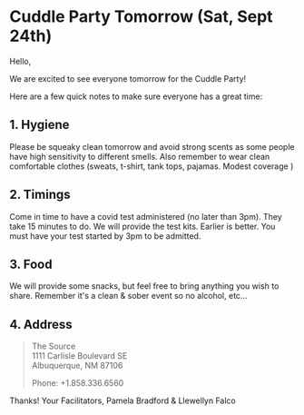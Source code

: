 # Cuddle Party Tomorrow (Sat, Sept 24th)

Hello,

We are excited to see everyone tomorrow for the Cuddle Party!

Here are a few quick notes to make sure everyone has a great time:

## 1. Hygiene

Please be squeaky clean tomorrow and avoid strong scents as some people have high sensitivity to different smells. Also remember to wear clean comfortable clothes (sweats, t-shirt, tank tops, pajamas. Modest coverage )

## 2. Timings

Come in time to have a covid test administered (no later than 3pm). They take 15 minutes to do. We will provide the test kits. Earlier is better. You must have your test started by 3pm to be admitted.

## 3. Food

We will provide some snacks, but feel free to bring anything you wish to share. 
Remember it's a clean & sober event so no alcohol, etc... 

## 4. Address

>    The Source  
>    1111 Carlisle Boulevard SE  
>    Albuquerque, NM 87106
>
>    Phone: +1.858.336.6560  


Thanks!
Your Facilitators,
Pamela Bradford & Llewellyn Falco